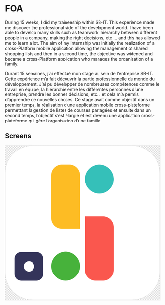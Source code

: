 # FOA
During 15 weeks, I did my traineeship within SB-IT. This experience made me discover the professional side of the development world. I have been able to develop many skills such as teamwork, hierarchy between different people in a company, making the right decisions, etc ... and this has allowed me to learn a lot. The aim of my internship was initially the realization of a cross-Platform mobile application allowing the management of shared shopping lists and then in a second time, the objective was widened and became a cross-Platform application who manages the organization of a family.

Durant 15 semaines, j’ai effectué mon stage au sein de l’entreprise SB-IT. Cette expérience m’a fait découvrir la partie professionnelle du monde du développement. J’ai pu développer de nombreuses compétences comme le travail en équipe, la hiérarchie entre les différentes personnes d’une entreprise, prendre les bonnes décisions, etc... et cela m’a permis d’apprendre de nouvelles choses. Ce stage avait comme objectif dans un premier temps, la réalisation d’une application mobile cross-plateforme permettant la gestion de listes de courses partagées et ensuite dans un second temps, l’objectif s’est élargie et est devenu une application cross-plateforme qui gère l’organisation d’une famille.


## Screens

![Logo](/Images/logo.png)